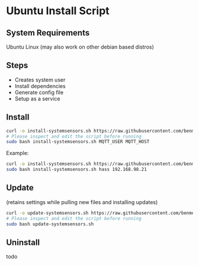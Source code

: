# Ubuntu Install Script

## System Requirements

Ubuntu Linux (may also work on other debian based distros)

## Steps

- Creates system user
- Install dependencies
- Generate config file
- Setup as a service

## Install

```bash
curl -o install-systemsensors.sh https://raw.githubusercontent.com/benmepham/system_sensors/master/contrib/ubuntu/install.sh
# Please inspect and edit the script before running
sudo bash install-systemsensors.sh MQTT_USER MQTT_HOST
```

Example:

```bash
curl -o install-systemsensors.sh https://raw.githubusercontent.com/benmepham/system_sensors/master/contrib/ubuntu/install.sh
sudo bash install-systemsensors.sh hass 192.168.98.21
```

## Update

(retains settings while pulling new files and installing updates)

```bash
curl -o update-systemsensors.sh https://raw.githubusercontent.com/benmepham/system_sensors/ubuntu-script/contrib/ubuntu/update.sh
# Please inspect and edit the script before running
sudo bash update-systemsensors.sh
```

## Uninstall

todo
